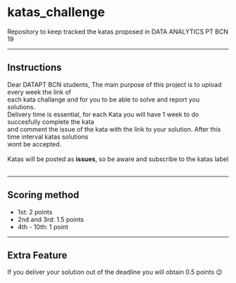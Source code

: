 # katas_challenge
Repository to keep tracked the katas proposed in DATA ANALYTICS PT BCN 19
___
## Instructions

Dear DATAPT BCN students, The main purpose of this project is to upload every week the link of <br>
each kata challange and for you to be able to solve and report you solutions.<br>
Delivery time is essential, for each Kata you will have 1 week to do succesfully complete the kata<br>
and comment the issue of the kata with the link to your solution. After this time interval katas solutions <br>
wont be accepted.<br><br>
Katas will be posted as **issues**, so be aware and subscribe to the katas label<br><br>

___
## Scoring method
* 1st: 2 points
* 2nd and 3rd: 1.5 points
* 4th - 10th: 1 point

___
## Extra Feature
If you deliver your solution out of the deadline you will obtain 0.5 points :wink:
